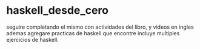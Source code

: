 # haskell_desde_cero
seguire completando el mismo con actividades del libro, y videos en ingles
ademas agregare practicas de haskell que encontre
incluye multiples ejercicios de haskell.